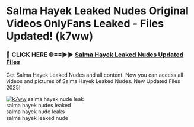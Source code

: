 # Salma Hayek Leaked Nudes Original Videos 0nlyFans Leaked - Files Updated! (k7ww)

<h3>🔴 CLICK HERE 🌐==►► <a href="https://tinyurl.com/4mcuefdz" rel="nofollow">Salma Hayek Leaked Nudes Updated Files</a></h3>

Get Salma Hayek Leaked Nudes and all content. Now you can access all videos and pictures of Salma Hayek Leaked Nudes. New Updated Files 2025!

[![k7ww](https://i.imgur.com/StAQSOY.gif)](https://tinyurl.com/4mcuefdz)
salma hayek nude leak<br>
salma hayek nudes leaked<br>
salma hayek nude leaks<br>
salma hayek leaked nude